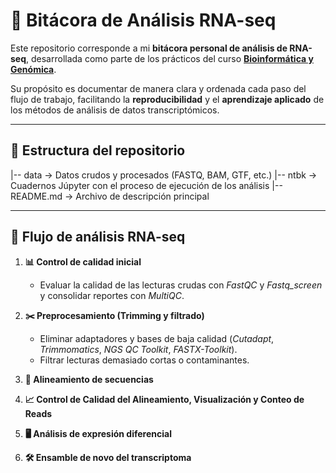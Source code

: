 # 🧬 Bitácora de Análisis RNA-seq  

Este repositorio corresponde a mi **bitácora personal de análisis de RNA-seq**, desarrollada como parte de los prácticos del curso [**Bioinformática y Genómica**](https://github.com/TarifenoLab/Curso-Bioinformatica_y_Genomica_4115030/wiki).  

Su propósito es documentar de manera clara y ordenada cada paso del flujo de trabajo, facilitando la **reproducibilidad** y el **aprendizaje aplicado** de los métodos de análisis de datos transcriptómicos.  

---

## 📂 Estructura del repositorio  
|-- data -> Datos crudos y procesados (FASTQ, BAM, GTF, etc.)
|-- ntbk -> Cuadernos Júpyter con el proceso de ejecución de los análisis
|-- README.md -> Archivo de descripción principal

---

## 🚀 Flujo de análisis RNA-seq  

1. **📊 Control de calidad inicial**  
   - Evaluar la calidad de las lecturas crudas con *FastQC* y *Fastq_screen* y consolidar reportes con *MultiQC*.  

2. **✂️ Preprocesamiento (Trimming y filtrado)**  
   - Eliminar adaptadores y bases de baja calidad (*Cutadapt*, *Trimmomatics*, *NGS QC Toolkit*, *FASTX-Toolkit*).  
   - Filtrar lecturas demasiado cortas o contaminantes.

3. **🧩 Alineamiento de secuencias** 


4. **📈 Control de Calidad del Alineamiento, Visualización y Conteo de Reads**


5. **🖥️ Análisis de expresión diferencial**  


6. **🛠️  Ensamble de novo del transcriptoma**
